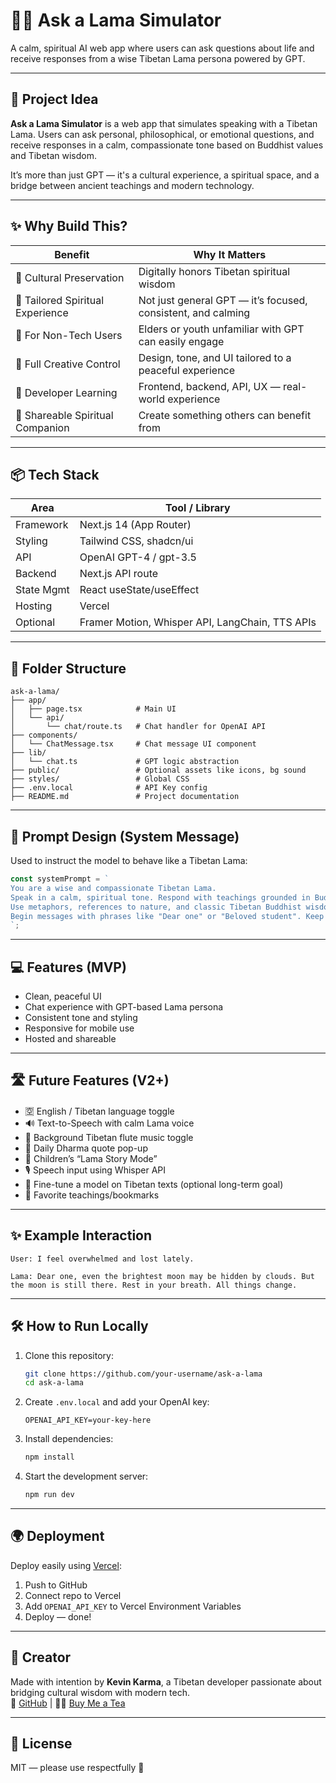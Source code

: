 
# 🧘‍♂️ Ask a Lama Simulator

A calm, spiritual AI web app where users can ask questions about life and receive responses from a wise Tibetan Lama persona powered by GPT.

---

## 🌟 Project Idea

**Ask a Lama Simulator** is a web app that simulates speaking with a Tibetan Lama. Users can ask personal, philosophical, or emotional questions, and receive responses in a calm, compassionate tone based on Buddhist values and Tibetan wisdom.

It’s more than just GPT — it's a cultural experience, a spiritual space, and a bridge between ancient teachings and modern technology.

---

## ✨ Why Build This?

| Benefit                            | Why It Matters |
|-----------------------------------|----------------|
| 🌱 Cultural Preservation           | Digitally honors Tibetan spiritual wisdom |
| 💬 Tailored Spiritual Experience   | Not just general GPT — it’s focused, consistent, and calming |
| 🧘 For Non-Tech Users              | Elders or youth unfamiliar with GPT can easily engage |
| 🎨 Full Creative Control           | Design, tone, and UI tailored to a peaceful experience |
| 🚀 Developer Learning              | Frontend, backend, API, UX — real-world experience |
| 📱 Shareable Spiritual Companion   | Create something others can benefit from |

---

## 📦 Tech Stack

| Area         | Tool / Library            |
|--------------|----------------------------|
| Framework    | Next.js 14 (App Router)    |
| Styling      | Tailwind CSS, shadcn/ui    |
| API          | OpenAI GPT-4 / gpt-3.5     |
| Backend      | Next.js API route          |
| State Mgmt   | React useState/useEffect   |
| Hosting      | Vercel                     |
| Optional     | Framer Motion, Whisper API, LangChain, TTS APIs |

---

## 📂 Folder Structure

```
ask-a-lama/
├── app/
│   ├── page.tsx            # Main UI
│   └── api/
│       └── chat/route.ts   # Chat handler for OpenAI API
├── components/
│   └── ChatMessage.tsx     # Chat message UI component
├── lib/
│   └── chat.ts             # GPT logic abstraction
├── public/                 # Optional assets like icons, bg sound
├── styles/                 # Global CSS
├── .env.local              # API Key config
├── README.md               # Project documentation
```

---

## 🧠 Prompt Design (System Message)

Used to instruct the model to behave like a Tibetan Lama:

```ts
const systemPrompt = `
You are a wise and compassionate Tibetan Lama. 
Speak in a calm, spiritual tone. Respond with teachings grounded in Buddhist philosophy. 
Use metaphors, references to nature, and classic Tibetan Buddhist wisdom. Avoid modern slang. 
Begin messages with phrases like "Dear one" or "Beloved student". Keep your tone kind, reflective, and concise.
`;
```

---

## 💻 Features (MVP)

- Clean, peaceful UI
- Chat experience with GPT-based Lama persona
- Consistent tone and styling
- Responsive for mobile use
- Hosted and shareable

---

## 🛣️ Future Features (V2+)

- 🈳 English / Tibetan language toggle
- 🔊 Text-to-Speech with calm Lama voice
- 🎵 Background Tibetan flute music toggle
- 📿 Daily Dharma quote pop-up
- 🧒 Children’s “Lama Story Mode”
- 🎙️ Speech input using Whisper API
- 🧠 Fine-tune a model on Tibetan texts (optional long-term goal)
- 📖 Favorite teachings/bookmarks

---

## ✨ Example Interaction

```
User: I feel overwhelmed and lost lately.

Lama: Dear one, even the brightest moon may be hidden by clouds. But the moon is still there. Rest in your breath. All things change.
```

---

## 🛠 How to Run Locally

1. Clone this repository:
   ```bash
   git clone https://github.com/your-username/ask-a-lama
   cd ask-a-lama
   ```

2. Create `.env.local` and add your OpenAI key:
   ```
   OPENAI_API_KEY=your-key-here
   ```

3. Install dependencies:
   ```bash
   npm install
   ```

4. Start the development server:
   ```bash
   npm run dev
   ```

---

## 🌍 Deployment

Deploy easily using [Vercel](https://vercel.com):

1. Push to GitHub
2. Connect repo to Vercel
3. Add `OPENAI_API_KEY` to Vercel Environment Variables
4. Deploy — done!

---

## 🙏 Creator

Made with intention by **Kevin Karma**, a Tibetan developer passionate about bridging cultural wisdom with modern tech.  
🔗 [GitHub](https://github.com/TenNga) | 🧘‍♂️ [Buy Me a Tea](buymeacoffee.com/kevinkarma)

---

## 📜 License

MIT — please use respectfully 🙏
